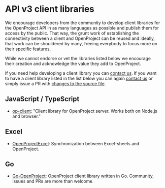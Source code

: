 # API v3 client libraries

We encourage developers from the community to develop client libraries for the OpenProject API in as many languages as possible and publish them for access by the public. That way, the grunt work of establishing the connectivity between a client and OpenProject can be reused and ideally, that work can be shouldered by many, freeing everybody to focus more on their specific features.

While we cannot endorse or vet the libraries listed below we encourage their creation and acknowledge the value they add to OpenProject.

If you need help developing a client library you can [contact us](mailto:support@openproject.com). If you want to have a client library listed in the list below you can again [contact us](mailto:support@openproject.com) or simply issue a PR with [changes to the source file](https://github.com/opf/openproject/blob/dev/docs/api/apiv3/client-libraries/README.md).


## JavaScript / TypeScript

* [op-client](https://www.npmjs.com/package/op-client): "Client library for OpenProject server. Works both on Node.js and browser."

## Excel

* [OpenProjectExcel](https://github.com/opf/OpenProjectExcel): Synchronization between Excel-sheets and OpenProject.

## Go

* [Go-OpenProject](https://github.com/manuelbcd/go-openproject): OpenProject client library written in Go. Community, issues and PRs are more than welcome.
